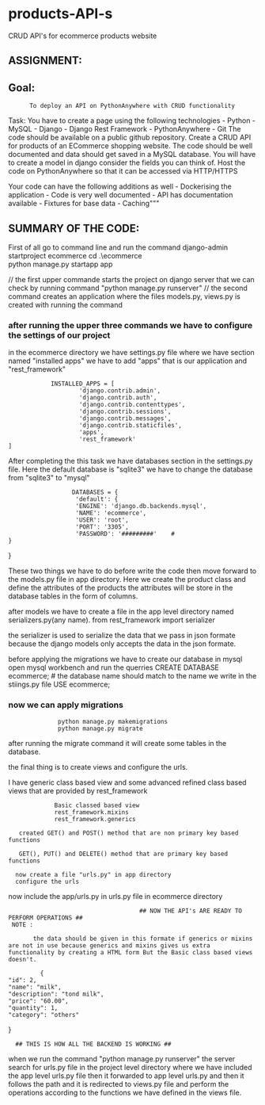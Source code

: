 # products-API-s
CRUD API's for ecommerce products website

## ASSIGNMENT: 

## Goal:
          To deploy an API on PythonAnywhere with CRUD functionality
Task:
          You have to create a page using the following technologies
         - Python
         - MySQL
         - Django
         - Django Rest Framework
         - PythonAnywhere
         - Git
The code should be available on a public github repository.
Create a CRUD API for products of an ECommerce shopping website.
The code should be well documented and data should get saved in a MySQL database.
You will have to create a model in django consider the fields you can think of.
Host the code on PythonAnywhere so that it can be accessed via HTTP/HTTPS

Your code can have the following additions as well
          - Dockerising the application
          - Code is very well documented
          - API has documentation available
          - Fixtures for base data
          - Caching"""
          
          
          




## SUMMARY OF THE CODE:

First of all go to command line and run the command
              django-admin startproject ecommerce
              cd .\ecommerce\
              python manage.py startapp app

// the first upper commande starts the project on django server that we can check by running command "python manage.py runserver"
// the second command creates an application where the files models.py, views.py is created with running the command

### after running the upper three commands we have to configure the settings of our project

in the ecommerce directory we have settings.py file where we have section named "installed apps" we have to add "apps" that is our application and "rest_framework"

                INSTALLED_APPS = [
                        'django.contrib.admin',
                        'django.contrib.auth',
                        'django.contrib.contenttypes',
                        'django.contrib.sessions',
                        'django.contrib.messages',
                        'django.contrib.staticfiles',
                        'apps',
                        'rest_framework'
    ]
 After completing the this task we have databases section in the settings.py file. Here the default database is "sqlite3"
 we have to change the database from "sqlite3" to "mysql"
                      
                      DATABASES = {
                       'default': {
                       'ENGINE': 'django.db.backends.mysql',
                       'NAME': 'ecommerce',
                       'USER': 'root',
                       'PORT': '3305',
                       'PASSWORD': '#########'    #
    }
}

 These two things we have to do before write the code then move forward to the models.py file in app directory.
       Here we create the product class and define the attributes of the products
       the attributes will be store in the database tables in the form of columns.
       
 after models we have to create a file in the app level directory named serializers.py(any name).
 from rest_framework import serializer
 
 the serializer is used to serialize the data that we pass in json formate because the django models only accepts the data in the json formate.
 
 before applying the migrations we have to create our database in mysql 
                  open mysql workbench   and run the querries
                      CREATE DATABASE ecommerce;            # the database name should match to the name we write in the stiings.py file
                      USE ecommerce;
 
 ### now we can apply migrations
 
                  python manage.py makemigrations
                  python manage.py migrate
                  
after running the migrate command it will create some tables in the database.

the final thing is to create views and configure the urls.

I have generic class based view and some advanced refined class based views that are provided by rest_framework 
                 
                 Basic classed based view
                 rest_framework.mixins
                 rest_framework.generics
                 
       created GET() and POST() method that are non primary key based functions
       
       GET(), PUT() and DELETE() method that are primary key based functions
       
      now create a file "urls.py" in app directory
      configure the urls
      
  now include the app/urls.py in urls.py file in ecommerce directory
  
                                         ## NOW THE API's ARE READY TO PERFORM OPERATIONS ##
     NOTE :
     
           the data should be given in this formate if generics or mixins are not in use because generics and mixins gives us extra functionality by creating a HTML form But the Basic class based views doesn't.
             
             {
    "id": 2,
    "name": "milk",
    "description": "tond milk",
    "price": "60.00",
    "quantity": 1,
    "category": "others"
}
                                         
      
      
      
      ## THIS IS HOW ALL THE BACKEND IS WORKING ##
      
 when we run the command "python manage.py runserver" 
    the server search for urls.py file in the project level directory where we have included the app level urls.py file 
    then it forwarded to app level urls.py and then it follows the path and it is redirected to views.py file and perform the 
    operations according to the functions we have defined in the views file.
